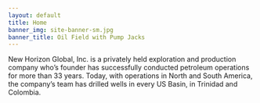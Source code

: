 ```yaml
---
layout: default
title: Home
banner_img: site-banner-sm.jpg
banner_title: Oil Field with Pump Jacks
---
```


<div class="row d-flex justify-content-center no-mp">
  <div class="col-sm-6">
    <p class="capture">
      New Horizon Global, Inc. is a privately held exploration and production company who’s founder has successfully conducted petroleum operations for more than 33 years.  Today, with operations in North and South America, the company’s team has drilled wells in every US Basin, in Trinidad and Colombia.
    </p>
  </div>
</div>
